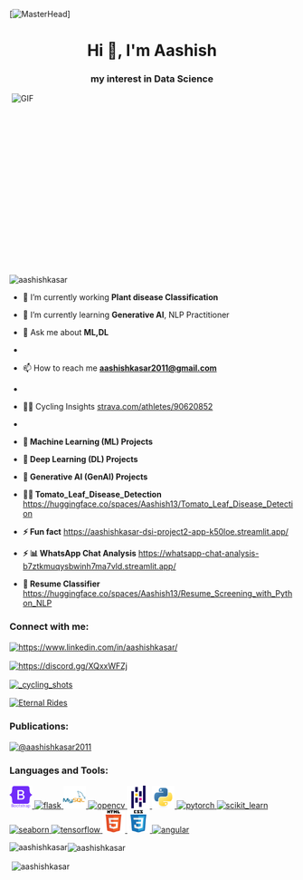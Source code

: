 [![MasterHead]( https://www.huck.psu.edu/assets/uploads/content-images/_1024xAUTO_fit_center-center_80_none/Banner_Sensors_Artificial_Intelligence.jpg)]

<h1 align="center">Hi 👋, I'm Aashish</h1>
<h3 align="center">my interest in Data Science</h3>

<img align="right" alt="GIF" src="https://github.com/developer-guy/developer-guy/blob/master/code.gif?raw=true" width="500" height="320" />

<p align="left"> <img src="https://komarev.com/ghpvc/?username=aashishkasar&label=Profile%20views&color=0e75b6&style=flat" alt="aashishkasar" /> </p>



- 🔭 I’m currently working  **Plant disease Classification**

- 🌱 I’m currently learning **Generative AI**, NLP Practitioner

- 💬 Ask me about **ML,DL**
- 

- 📫 How to reach me **aashishkasar2011@gmail.com**
- 
- 🚴‍♂️ Cycling Insights [strava.com/athletes/90620852](strava.com/athletes/90620852)
- 
- **🚀 Machine Learning (ML) Projects**
- **🧠 Deep Learning (DL) Projects**
- **🤖 Generative AI (GenAI) Projects**
- **🍅🌱 Tomato_Leaf_Disease_Detection** https://huggingface.co/spaces/Aashish13/Tomato_Leaf_Disease_Detection

- **⚡ Fun fact** https://aashishkasar-dsi-project2-app-k50loe.streamlit.app/
  
- **⚡ 📊 WhatsApp Chat Analysis** https://whatsapp-chat-analysis-b7ztkmuqysbwinh7ma7vld.streamlit.app/
  
-  **🚀 Resume Classifier** https://huggingface.co/spaces/Aashish13/Resume_Screening_with_Python_NLP

<h3 align="left">Connect with me:</h3>
<p align="left">
<a href="https://linkedin.com/in/https://www.linkedin.com/in/aashishkasar/" target="blank"><img align="center" src="https://raw.githubusercontent.com/rahuldkjain/github-profile-readme-generator/master/src/images/icons/Social/linked-in-alt.svg" alt="https://www.linkedin.com/in/aashishkasar/" height="30" width="40" /></a>
  
<a href="https://discord.gg/https://discord.gg/XQxxWFZj" target="blank"><img align="center" src="https://raw.githubusercontent.com/rahuldkjain/github-profile-readme-generator/master/src/images/icons/Social/discord.svg" alt="https://discord.gg/XQxxWFZj" height="30" width="40" /></a>
  
  <a href="https://www.instagram.com/_cycling_shots/" target="blank"><img align="center" src="https://raw.githubusercontent.com/rahuldkjain/github-profile-readme-generator/master/src/images/icons/Social/instagram.svg" alt="_cycling_shots" height="30" width="40" /></a>
  
  
<a href="https://www.youtube.com/channel/UC_aUeG3tne2YTQ0alzn7H0w?" target="blank"><img align="center" src="https://raw.githubusercontent.com/rahuldkjain/github-profile-readme-generator/master/src/images/icons/Social/youtube.svg" alt="Eternal Rides" height="30" width="40" /></a>
</p>

<h3 align="left">Publications:</h3>

<a href="https://medium.com/@aashishkasar2011" target="blank"><img align="center" src="https://img.shields.io/badge/medium-%2312100E.svg?&style=for-the-badge&logo=medium&logoColor=white" alt="@aashishkasar2011" /></a>


  <!-- Add more publication links here if needed -->
</p>




<h3 align="left">Languages and Tools:</h3>
<p align="left"> 
  <a href="https://getbootstrap.com" target="_blank" rel="noreferrer"> 
    <img src="https://raw.githubusercontent.com/devicons/devicon/master/icons/bootstrap/bootstrap-plain-wordmark.svg" alt="bootstrap" width="40" height="40"/> 
  </a> 
  <a href="https://flask.palletsprojects.com/" target="_blank" rel="noreferrer"> 
    <img src="https://www.vectorlogo.zone/logos/pocoo_flask/pocoo_flask-icon.svg" alt="flask" width="40" height="40"/> 
  </a> 
  <a href="https://www.mysql.com/" target="_blank" rel="noreferrer"> 
    <img src="https://raw.githubusercontent.com/devicons/devicon/master/icons/mysql/mysql-original-wordmark.svg" alt="mysql" width="40" height="40"/> 
  </a> 
  <a href="https://opencv.org/" target="_blank" rel="noreferrer"> 
    <img src="https://www.vectorlogo.zone/logos/opencv/opencv-icon.svg" alt="opencv" width="40" height="40"/> 
  </a> 
  <a href="https://pandas.pydata.org/" target="_blank" rel="noreferrer"> 
    <img src="https://raw.githubusercontent.com/devicons/devicon/2ae2a900d2f041da66e950e4d48052658d850630/icons/pandas/pandas-original.svg" alt="pandas" width="40" height="40"/> 
  </a> 
  <a href="https://www.python.org" target="_blank" rel="noreferrer"> 
    <img src="https://raw.githubusercontent.com/devicons/devicon/master/icons/python/python-original.svg" alt="python" width="40" height="40"/> 
  </a> 
  <a href="https://pytorch.org/" target="_blank" rel="noreferrer"> 
    <img src="https://www.vectorlogo.zone/logos/pytorch/pytorch-icon.svg" alt="pytorch" width="40" height="40"/> 
  </a> 
  <a href="https://scikit-learn.org/" target="_blank" rel="noreferrer"> 
    <img src="https://upload.wikimedia.org/wikipedia/commons/0/05/Scikit_learn_logo_small.svg" alt="scikit_learn" width="40" height="40"/> 
  </a> 
  <a href="https://seaborn.pydata.org/" target="_blank" rel="noreferrer"> 
    <img src="https://seaborn.pydata.org/_images/logo-mark-lightbg.svg" alt="seaborn" width="40" height="40"/> 
  </a> 
  <a href="https://www.tensorflow.org" target="_blank" rel="noreferrer"> 
    <img src="https://www.vectorlogo.zone/logos/tensorflow/tensorflow-icon.svg" alt="tensorflow" width="40" height="40"/> 
  </a> 
  <a href="https://developer.mozilla.org/en-US/docs/Web/HTML" target="_blank" rel="noreferrer"> 
    <img src="https://raw.githubusercontent.com/devicons/devicon/master/icons/html5/html5-original-wordmark.svg" alt="html" width="40" height="40"/> 
  </a> 
  <a href="https://developer.mozilla.org/en-US/docs/Web/CSS" target="_blank" rel="noreferrer"> 
    <img src="https://raw.githubusercontent.com/devicons/devicon/master/icons/css3/css3-original-wordmark.svg" alt="css" width="40" height="40"/> 
  </a> 
  <a href="https://angular.io/" target="_blank" rel="noreferrer"> 
    <img src="https://angular.io/assets/images/logos/angular/angular.svg" alt="angular" width="40" height="40"/> 
  </a> 
</p>

<p><img align="left" src="https://github-readme-stats.vercel.app/api/top-langs?username=aashishkasar&show_icons=true&locale=en&layout=compact" alt="aashishkasar" /></p>



<p><img align="center" src="https://github-readme-streak-stats.herokuapp.com/?user=aashishkasar&" alt="aashishkasar" /></p>



<p>&nbsp;<img align="center" src="https://github-readme-stats.vercel.app/api?username=aashishkasar&show_icons=true&locale=en" alt="aashishkasar" /></p>
